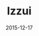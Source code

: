 ---
layout: site
title: "Izzui"
date: 2015-12-17
categories: [community]
version: 1.4.1
major: 1
minor: 4
patch: 1
slug: izzui
link: http://izzui.com
permalink: /sites/:slug
---